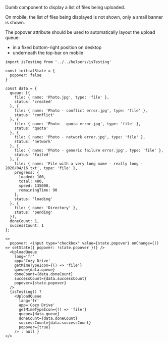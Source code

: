 Dumb component to display a list of files being uploaded.

On mobile, the list of files being displayed is not shown, only
a small banner is shown.

The popover attribute should be used to automatically layout
the upload queue:

* in a fixed bottom-right position on desktop
* underneath the top-bar on mobile  

```
import isTesting from '../../helpers/isTesting'

const initialState = {
  popover: false
}

const data = {
  queue: [{
    file: { name: 'Photo.jpg', type: 'file' },
    status: 'created'
  }, {
    file: { name: 'Photo - conflict error.jpg', type: 'file' },
    status: 'conflict'
  }, {
    file: { name: 'Photo - quota error.jpg', type: 'file' },
    status: 'quota'
  }, {
    file: { name: 'Photo - network error.jpg', type: 'file' },
    status: 'network'
  }, {
    file: { name: 'Photo - generic failure error.jpg', type: 'file' },
    status: 'failed'
  }, {
    file: { name: 'File with a very long name - really long - 2020/04/16.txt', type: 'file' },
    progress: {
      loaded: 100,
      total: 400,
      speed: 135000,
      remainingTime: 90 
    },
    status: 'loading'
  }, {
    file: { name: 'Directory' },
    status: 'pending'
  }],
  doneCount: 1,
  successCount: 1
};

<>
  popover: <input type="checkbox" value={state.popover} onChange={() => setState({ popover: !state.popover })} />
  <UploadQueue
    lang='fr'
    app='Cozy Drive'
    getMimeTypeIcon={() => 'file'}
    queue={data.queue}
    doneCount={data.doneCount}
    successCount={data.successCount}
    popover={state.popover}
  />
  {isTesting() ?
    <UploadQueue
      lang='fr'
      app='Cozy Drive'
      getMimeTypeIcon={() => 'file'}
      queue={data.queue}
      doneCount={data.doneCount}
      successCount={data.successCount}
      popover={true}
    /> : null }
</>
```
